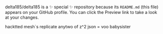 
delta185/delta185 is a ✨ special ✨ repository because its `README.md` (this file) appears on your GitHub profile.
You can click the Preview link to take a look at your changes.

hacktted mesh`s replicate
anytwo of z^2 json = voo babysister
